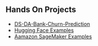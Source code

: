 ## Hands On Projects

- [DS-DA-Bank-Churn-Prediction](https://github.com/KindlyGentleman/DS-DA-Bank-Churn-Prediction)
- [Hugging Face Examples](https://github.com/huggingface/notebooks/blob/main/sagemaker/10_deploy_model_from_s3/deploy_transformer_model_from_s3.ipynb)
- [Aamazon SageMaker Examples](https://github.com/aws/amazon-sagemaker-examples)